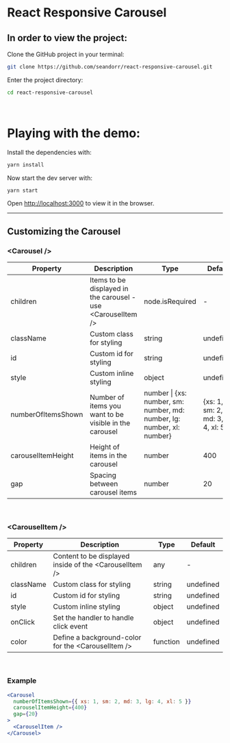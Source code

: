 # React Responsive Carousel

## In order to view the project:

Clone the GitHub project in your terminal:

```zsh
git clone https://github.com/seandorr/react-responsive-carousel.git
```

Enter the project directory:

```zsh
cd react-responsive-carousel
```

<br />

# Playing with the demo:

Install the dependencies with:

```zsh
yarn install
```

Now start the dev server with:

```zsh
yarn start
```

Open [http://localhost:3000](http://localhost:3000) to view it in the browser.

---

## Customizing the Carousel

### \<Carousel />

| Property           | Description                                                   | Type                                                                   | Default                             |
| ------------------ | ------------------------------------------------------------- | ---------------------------------------------------------------------- | ----------------------------------- |
| children           | Items to be displayed in the carousel - use \<CarouselItem /> | node.isRequired                                                        | -                                   |
| className          | Custom class for styling                                      | string                                                                 | undefined                           |
| id                 | Custom id for styling                                         | string                                                                 | undefined                           |
| style              | Custom inline styling                                         | object                                                                 | undefined                           |
| numberOfItemsShown | Number of items you want to be visible in the carousel        | number \| {xs: number, sm: number, md: number, lg: number, xl: number} | {xs: 1, sm: 2, md: 3, lg: 4, xl: 5} |
| carouselItemHeight | Height of items in the carousel                               | number                                                                 | 400                                 |
| gap                | Spacing between carousel items                                | number                                                                 | 20                                  |

<br />

### \<CarouselItem />

| Property  | Description                                             | Type     | Default   |
| --------- | ------------------------------------------------------- | -------- | --------- |
| children  | Content to be displayed inside of the \<CarouselItem /> | any      | -         |
| className | Custom class for styling                                | string   | undefined |
| id        | Custom id for styling                                   | string   | undefined |
| style     | Custom inline styling                                   | object   | undefined |
| onClick   | Set the handler to handle click event                   | object   | undefined |
| color     | Define a background-color for the \<CarouselItem />     | function | undefined |

<br />

### Example

```jsx
<Carousel
  numberOfItemsShown={{ xs: 1, sm: 2, md: 3, lg: 4, xl: 5 }}
  carouselItemHeight={400}
  gap={20}
>
  <CarouselItem />
</Carousel>
```

